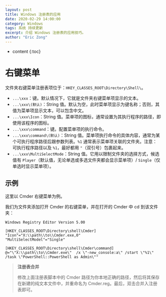 ```yaml
---
layout: post
title: Windows 注册表的应用
date: 2020-02-29 14:00:00
category: Windows
tags: 系统 持续更新
excerpt: 介绍 Windows 注册表的应用技巧。
author: "Eric Zong"
---
```


* content
{:toc}
# 右键菜单

文件夹右键菜单注册表项位于：`HKEY_CLASSES_ROOT\Directory\Shell\`。

* `...\xxx`：键。默认情况下，它就是文件夹右键菜单项显示的文本。
* `...\xxx\(默认)`：String 值。默认为空，此时菜单项显示为键名称；否则，其值为菜单项显示文本，可以包含中文。
* `...\xxx\Icon`：String 值。菜单项的图标，通常设置为其执行程序的路径，即使用该程序的图标。
* `...\xxx\command`：键。配置菜单项的执行命令。
* `...\xxx\command\(默认)`：String 值。菜单项执行命令的具体内容，通常为某个可执行程序路径后跟参数列表。`%1` 通常表示菜单项关联的文件夹。注意：可执行程序路径以及 `%1`，最好都用 `"`（双引号）包裹起来。
* `...\xxx\MultiSelectMode`：String 值。它用以限制文件夹的选择方式，候选值有 `Player`（默认值，无论单选或多选文件夹都会显示菜单项）/ `Single`（仅单选时显示菜单项）。

## 示例

这里以 Cmder 右键菜单为例。

我们为文件夹添加打开 Cmder 的右键菜单，并在打开的 Cmder 中 cd 到该文件夹：

```
Windows Registry Editor Version 5.00

[HKEY_CLASSES_ROOT\Directory\shell\Cmder]
"Icon"="X:\\path\\to\\Cmder.exe,0"
"MultiSelectModel"="Single"

[HKEY_CLASSES_ROOT\Directory\shell\Cmder\command]
@="\"X:\\path\\to\\Cmder.exe\"  /x \"-new_console:a\" /start \"%1\" /task \"PowerShell::PowerShell as Admin\""
```

> **注册表合并**
>
> 修改上面注册表脚本中的 Cmder 路径为你本地正确的路径，然后将其保存在新建的纯文本文件中，并重命名为 Cmder.reg。最后，双击合并入注册表即可。